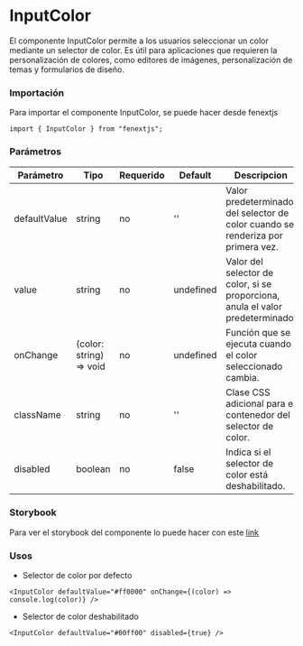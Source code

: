 # InputColor

El componente InputColor permite a los usuarios seleccionar un color mediante un selector de color. Es útil para aplicaciones que requieren la personalización de colores, como editores de imágenes, personalización de temas y formularios de diseño.

### Importación

Para importar el componente InputColor, se puede hacer desde fenextjs

```tsx copy
import { InputColor } from "fenextjs";
```

### Parámetros

| Parámetro    | Tipo                     | Requerido | Default   | Descripcion                                                                     |
| ------------ | ------------------------ | --------- | --------- | ------------------------------------------------------------------------------- |
| defaultValue | string                   | no        | ''        | Valor predeterminado del selector de color cuando se renderiza por primera vez. |
| value        | string                   | no        | undefined | Valor del selector de color, si se proporciona, anula el valor predeterminado.  |
| onChange     | (color: string) =\> void | no        | undefined | Función que se ejecuta cuando el color seleccionado cambia.                     |
| className    | string                   | no        | ''        | Clase CSS adicional para el contenedor del selector de color.                   |
| disabled     | boolean                  | no        | false     | Indica si el selector de color está deshabilitado.                              |

### Storybook

Para ver el storybook del componente lo puede hacer con este [link](https://fenextjs-component-storybook.vercel.app/?path=/story/input-inputcolor--index)

### Usos

- Selector de color por defecto

```tsx copy
<InputColor defaultValue="#ff0000" onChange={(color) => console.log(color)} />
```

- Selector de color deshabilitado

```tsx copy
<InputColor defaultValue="#00ff00" disabled={true} />
```
